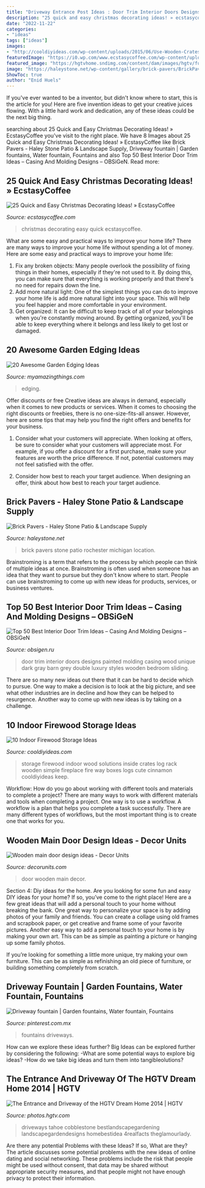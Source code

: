 ```yaml
---
title: "Driveway Entrance Post Ideas : Door Trim Interior Doors Designs Painted Molding Casing Wood Unique Dark Gray Barn Grey Double Luxury Styles Wooden Bedroom Sliding"
description: "25 quick and easy christmas decorating ideas! » ecstasycoffee"
date: "2022-11-22"
categories:
- "ideas"
tags: ["ideas"]
images:
- "http://cooldiyideas.com/wp-content/uploads/2015/06/Use-Wooden-Crates-to-store-firewood.jpg"
featuredImage: "https://i0.wp.com/www.ecstasycoffee.com/wp-content/uploads/2016/10/Christmas-Decorating-37.jpg"
featured_image: "https://hgtvhome.sndimg.com/content/dam/images/hgtv/fullset/2013/11/7/2/DH2014_front-yard-12-EPP9918-Entrance-from-driveway_h.jpg.rend.hgtvcom.616.462.suffix/1400982051449.jpeg"
image: "https://haleystone.net/wp-content/gallery/brick-pavers/BrickPaver34.jpg"
ShowToc: true
author: "Enid Huels"
---
```



If you've ever wanted to be a inventor, but didn't know where to start, this is the article for you! Here are five invention ideas to get your creative juices flowing. With a little hard work and dedication, any of these ideas could be the next big thing.

	

		
searching about 25 Quick and Easy Christmas Decorating Ideas! » EcstasyCoffee you've visit to the right place. We have 8 Images about 25 Quick and Easy Christmas Decorating Ideas! » EcstasyCoffee like Brick Pavers - Haley Stone Patio &amp; Landscape Supply, Driveway fountain | Garden fountains, Water fountain, Fountains and also Top 50 Best Interior Door Trim Ideas – Casing And Molding Designs – OBSiGeN. Read more:
		
    
## 25 Quick And Easy Christmas Decorating Ideas! » EcstasyCoffee

<img loading=lazy src="https://i0.wp.com/www.ecstasycoffee.com/wp-content/uploads/2016/10/Christmas-Decorating-37.jpg" onerror="this.onerror=null;this.src='https://tse1.mm.bing.net/th?id=OIP.hItVLx4u6fXZKtQGQAk-YQHaLH&amp;pid=15.1';" alt="25 Quick and Easy Christmas Decorating Ideas! » EcstasyCoffee">

_Source: ecstasycoffee.com_

>christmas decorating easy quick ecstasycoffee. 

	

What are some easy and practical ways to improve your home life?
There are many ways to improve your home life without spending a lot of money. Here are some easy and practical ways to improve your home life: 
1. Fix any broken objects: Many people overlook the possibility of fixing things in their homes, especially if they're not used to it. By doing this, you can make sure that everything is working properly and that there's no need for repairs down the line. 
2. Add more natural light: One of the simplest things you can do to improve your home life is add more natural light into your space. This will help you feel happier and more comfortable in your environment. 
3. Get organized: It can be difficult to keep track of all of your belongings when you're constantly moving around. By getting organized, you'll be able to keep everything where it belongs and less likely to get lost or damaged.

    
## 20 Awesome Garden Edging Ideas

<img loading=lazy src="https://myamazingthings.com/wp-content/uploads/2016/11/garden4.jpg" onerror="this.onerror=null;this.src='https://tse3.mm.bing.net/th?id=OIP.EP9unXaFw8Kzo71arMw4_QHaJ4&amp;pid=15.1';" alt="20 Awesome Garden Edging Ideas">

_Source: myamazingthings.com_

>edging. 

	

Offer discounts or free
Creative ideas are always in demand, especially when it comes to new products or services. When it comes to choosing the right discounts or freebies, there is no one-size-fits-all answer. However, here are some tips that may help you find the right offers and benefits for your business.
1) Consider what your customers will appreciate. When looking at offers, be sure to consider what your customers will appreciate most. For example, if you offer a discount for a first purchase, make sure your features are worth the price difference. If not, potential customers may not feel satisfied with the offer.

2) Consider how best to reach your target audience. When designing an offer, think about how best to reach your target audience.

    
## Brick Pavers - Haley Stone Patio &amp; Landscape Supply

<img loading=lazy src="https://haleystone.net/wp-content/gallery/brick-pavers/BrickPaver34.jpg" onerror="this.onerror=null;this.src='https://tse1.mm.bing.net/th?id=OIP.aOD2lVlvQ8dp1ayOMWQqMwHaLV&amp;pid=15.1';" alt="Brick Pavers - Haley Stone Patio &amp; Landscape Supply">

_Source: haleystone.net_

>brick pavers stone patio rochester michigan location. 

	

Brainstroming is a term that refers to the process by which people can think of multiple ideas at once. Brainstroming is often used when someone has an idea that they want to pursue but they don't know where to start. People can use brainstroming to come up with new ideas for products, services, or business ventures.

    
## Top 50 Best Interior Door Trim Ideas – Casing And Molding Designs – OBSiGeN

<img loading=lazy src="http://nextluxury.com/wp-content/uploads/unique-door-trim-designs-painted-grey.jpg" onerror="this.onerror=null;this.src='https://tse2.mm.bing.net/th?id=OIP.PQ8CTK7eaK74j8vZH3umyAAAAA&amp;pid=15.1';" alt="Top 50 Best Interior Door Trim Ideas – Casing And Molding Designs – OBSiGeN">

_Source: obsigen.ru_

>door trim interior doors designs painted molding casing wood unique dark gray barn grey double luxury styles wooden bedroom sliding. 

	

There are so many new ideas out there that it can be hard to decide which to pursue. One way to make a decision is to look at the big picture, and see what other industries are in decline and how they can be helped to resurgence. Another way to come up with new ideas is by taking on a challenge.

    
## 10 Indoor Firewood Storage Ideas

<img loading=lazy src="http://cooldiyideas.com/wp-content/uploads/2015/06/Use-Wooden-Crates-to-store-firewood.jpg" onerror="this.onerror=null;this.src='https://tse1.mm.bing.net/th?id=OIP.4H-jfEDOaPP1ocbEMOoSlAHaMC&amp;pid=15.1';" alt="10 Indoor Firewood Storage Ideas">

_Source: cooldiyideas.com_

>storage firewood indoor wood solutions inside crates log rack wooden simple fireplace fire way boxes logs cute cinnamon cooldiyideas keep. 

	

Workflow: How do you go about working with different tools and materials to complete a project?
There are many ways to work with different materials and tools when completing a project. One way is to use a workflow. A workflow is a plan that helps you complete a task successfully. There are many different types of workflows, but the most important thing is to create one that works for you.

    
## Wooden Main Door Design Ideas - Decor Units

<img loading=lazy src="https://4.bp.blogspot.com/-KzApw-mfBYQ/WchAE8278fI/AAAAAAAA66o/pWfqUW6yAww6KR9ho_tPYTQHelfeCaVAQCLcBGAs/s1600/4.jpg" onerror="this.onerror=null;this.src='https://tse3.mm.bing.net/th?id=OIP.ZBdDOh1Qlbawz4cMkSU0pwHaKb&amp;pid=15.1';" alt="Wooden main door design ideas - Decor Units">

_Source: decorunits.com_

>door wooden main decor. 

	

Section 4: Diy ideas for the home.
Are you looking for some fun and easy DIY ideas for your home? If so, you’ve come to the right place! Here are a few great ideas that will add a personal touch to your home without breaking the bank.
One great way to personalize your space is by adding photos of your family and friends. You can create a collage using old frames and scrapbook paper, or get creative and frame some of your favorite pictures. Another easy way to add a personal touch to your home is by making your own art. This can be as simple as painting a picture or hanging up some family photos.

If you’re looking for something a little more unique, try making your own furniture. This can be as simple as refinishing an old piece of furniture, or building something completely from scratch.

    
## Driveway Fountain | Garden Fountains, Water Fountain, Fountains

<img loading=lazy src="https://i.pinimg.com/736x/bc/70/0d/bc700d0bee645b5550ebac687bf2db7d--garden-fountains-driveways.jpg" onerror="this.onerror=null;this.src='https://tse2.mm.bing.net/th?id=OIP.mnbVACw1Y8kza6Fkb96G-gHaHW&amp;pid=15.1';" alt="Driveway fountain | Garden fountains, Water fountain, Fountains">

_Source: pinterest.com.mx_

>fountains driveways. 

	

How can we explore these ideas further?
Big Ideas can be explored further by considering the following: 
-What are some potential ways to explore big ideas? 
-How do we take big ideas and turn them into tangibleolutions?

    
## The Entrance And Driveway Of The HGTV Dream Home 2014 | HGTV

<img loading=lazy src="https://hgtvhome.sndimg.com/content/dam/images/hgtv/fullset/2013/11/7/2/DH2014_front-yard-12-EPP9918-Entrance-from-driveway_h.jpg.rend.hgtvcom.616.462.suffix/1400982051449.jpeg" onerror="this.onerror=null;this.src='https://tse2.mm.bing.net/th?id=OIP.SXpYEjGGxouJsoId65oisQHaFj&amp;pid=15.1';" alt="The Entrance and Driveway of the HGTV Dream Home 2014 | HGTV">

_Source: photos.hgtv.com_

>driveways tahoe cobblestone bestlandscapegardening landscapegardendesigns homebestidea 4realfacts theglamourlady. 

	

Are there any potential Problems with these Ideas? If so, What are they?
The article discusses some potential problems with the new ideas of online dating and social networking. These problems include the risk that people might be used without consent, that data may be shared without appropriate security measures, and that people might not have enough privacy to protect their information.

